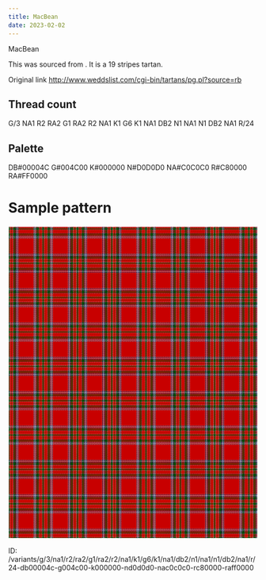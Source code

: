 ```yaml
---
title: MacBean
date: 2023-02-02
---
```

MacBean

This was sourced from <no value>.  It is a 19 stripes tartan.

Original link http://www.weddslist.com/cgi-bin/tartans/pg.pl?source=rb

## Thread count
G/3 NA1 R2 RA2 G1 RA2 R2 NA1 K1 G6 K1 NA1 DB2 N1 NA1 N1 DB2 NA1 R/24

## Palette
DB#00004C G#004C00 K#000000 N#D0D0D0 NA#C0C0C0 R#C80000 RA#FF0000

# Sample pattern

![Tartan detail](tartan.png "G/3 NA1 R2 RA2 G1 RA2 R2 NA1 K1 G6 K1 NA1 DB2 N1 NA1 N1 DB2 NA1 R/24 tartan")

ID: /variants/g/3/na1/r2/ra2/g1/ra2/r2/na1/k1/g6/k1/na1/db2/n1/na1/n1/db2/na1/r/24-db00004c-g004c00-k000000-nd0d0d0-nac0c0c0-rc80000-raff0000